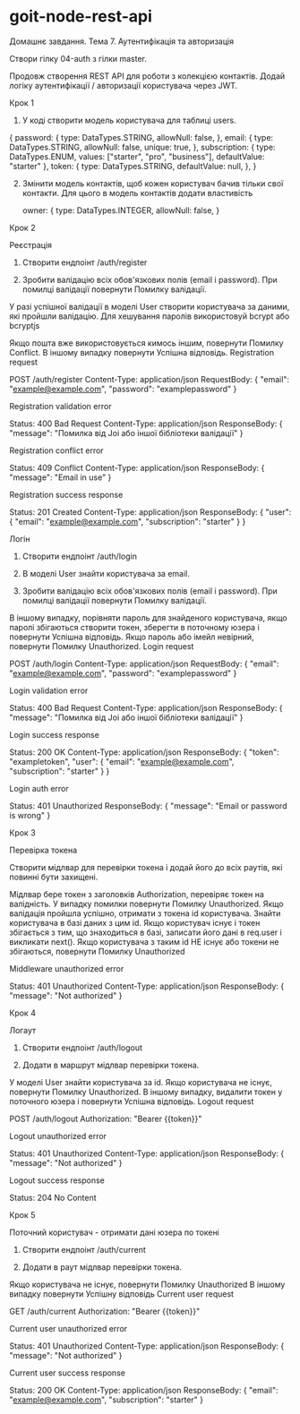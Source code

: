 # goit-node-rest-api
Домашнє завдання. Тема 7. Аутентифікація та авторизація



Створи гілку 04-auth з гілки master.

Продовж створення REST API для роботи з колекцією контактів. Додай логіку аутентифікації / авторизації користувача через JWT.



Крок 1

1. У коді створити модель користувача для таблиці users.

{
  password: {
    type: DataTypes.STRING,
    allowNull: false,
  },
  email: {
    type: DataTypes.STRING,
    allowNull: false,
    unique: true,
  },
  subscription: {
      type: DataTypes.ENUM,
      values: ["starter", "pro", "business"],
      defaultValue: "starter"
  },
  token: {
    type: DataTypes.STRING,
    defaultValue: null,
  },
}


2. Змінити модель контактів, щоб кожен користувач бачив тільки свої контакти. Для цього в модель контактів додати властивість

   owner: {
      type: DataTypes.INTEGER,
      allowNull: false,
    }




Крок 2

Реєстрація

1. Створити ендпоінт /auth/register

2. Зробити валідацію всіх обов'язкових полів (email і password). При помилці валідації повернути Помилку валідації.

У разі успішної валідації в моделі User створити користувача за даними, які пройшли валідацію. Для хешування паролів використовуй bcrypt або bcryptjs

Якщо пошта вже використовується кимось іншим, повернути Помилку Conflict.
В іншому випадку повернути Успішна відповідь.
Registration request

POST /auth/register
Content-Type: application/json
RequestBody: {
  "email": "example@example.com",
  "password": "examplepassword"
}

Registration validation error

Status: 400 Bad Request
Content-Type: application/json
ResponseBody: {
  "message": "Помилка від Joi або іншої бібліотеки валідації"
}

Registration conflict error

Status: 409 Conflict
Content-Type: application/json
ResponseBody: {
  "message": "Email in use"
}

Registration success response

Status: 201 Created
Content-Type: application/json
ResponseBody: {
  "user": {
    "email": "example@example.com",
    "subscription": "starter"
  }
}


Логін

1. Створити ендпоінт /auth/login

2. В моделі User знайти користувача за email.

3. Зробити валідацію всіх обов'язкових полів (email і password). При помилці валідації повернути Помилку валідації.

В іншому випадку, порівняти пароль для знайденого користувача, якщо паролі збігаються створити токен, зберегти в поточному юзера і повернути Успішна відповідь.
Якщо пароль або імейл невірний, повернути Помилку Unauthorized.
Login request

POST /auth/login
Content-Type: application/json
RequestBody: {
  "email": "example@example.com",
  "password": "examplepassword"
}


Login validation error

Status: 400 Bad Request
Content-Type: application/json
ResponseBody: {
  "message": "Помилка від Joi або іншої бібліотеки валідації"
}

Login success response

Status: 200 OK
Content-Type: application/json
ResponseBody: {
  "token": "exampletoken",
  "user": {
    "email": "example@example.com",
    "subscription": "starter"
  }
}

Login auth error

Status: 401 Unauthorized
ResponseBody: {
  "message": "Email or password is wrong"
}

Крок 3

Перевірка токена

Створити мідлвар для перевірки токена і додай його до всіх раутів, які повинні бути захищені.

Мідлвар бере токен з заголовків Authorization, перевіряє токен на валідність.
У випадку помилки повернути Помилку Unauthorized.
Якщо валідація пройшла успішно, отримати з токена id користувача. Знайти користувача в базі даних з цим id.
Якщо користувач існує і токен збігається з тим, що знаходиться в базі, записати його дані в req.user і викликати next().
Якщо користувача з таким id НЕ існує або токени не збігаються, повернути Помилку Unauthorized


Middleware unauthorized error

Status: 401 Unauthorized
Content-Type: application/json
ResponseBody: {
  "message": "Not authorized"
}

Крок 4

Логаут

1. Створити ендпоінт /auth/logout

2. Додати в маршрут мідлвар перевірки токена.

У моделі User знайти користувача за id.
Якщо користувача не існує, повернути Помилку Unauthorized.
В іншому випадку, видалити токен у поточного юзера і повернути Успішна відповідь.
Logout request

POST /auth/logout
Authorization: "Bearer {{token}}"




Logout unauthorized error

Status: 401 Unauthorized
Content-Type: application/json
ResponseBody: {
  "message": "Not authorized"
}




Logout success response

Status: 204 No Content




Крок 5

Поточний користувач - отримати дані юзера по токені

1. Створити ендпоінт /auth/current

2. Додати в раут мідлвар перевірки токена.

Якщо користувача не існує, повернути Помилку Unauthorized
В іншому випадку повернути Успішну відповідь
Current user request

GET /auth/current
Authorization: "Bearer {{token}}"




Current user unauthorized error

Status: 401 Unauthorized
Content-Type: application/json
ResponseBody: {
  "message": "Not authorized"
}




Current user success response

Status: 200 OK
Content-Type: application/json
ResponseBody: {
  "email": "example@example.com",
  "subscription": "starter"
}
